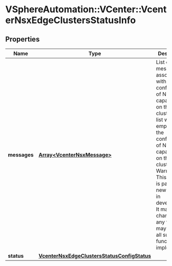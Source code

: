 # VSphereAutomation::VCenter::VcenterNsxEdgeClustersStatusInfo

## Properties
Name | Type | Description | Notes
------------ | ------------- | ------------- | -------------
**messages** | [**Array&lt;VcenterNsxMessage&gt;**](VcenterNsxMessage.md) | List of messages associated with the configuration of NSX Edge capabilities on the cluster. This list will be empty unless the configuration of NSX Edge capabilities on the cluster failed. Warning: This attribute is part of a new feature in development. It may be changed at any time and may not have all supported functionality implemented. | 
**status** | [**VcenterNsxEdgeClustersStatusConfigStatus**](VcenterNsxEdgeClustersStatusConfigStatus.md) |  | 


